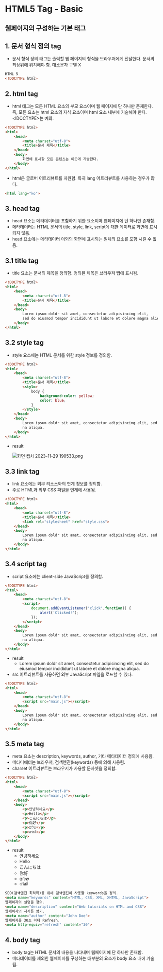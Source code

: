# HTML5 Tag - Basic

## 웹페이지의 구성하는 기본 태그

## 1. 문서 형식 정의 tag

- 문서 형식 정의 태그는 출력할 웹 페이지의 형식을 브라우저에게 전달한다. 문서의 최상위에 위치해야 함. 대소문자 구별 X

```html
HTML 5 
<!DOCTYPE html>
```

## 2. html tag

- html 태그는 모든 HTML 요소의 부모 요소이며 웹 페이지에 단 하나만 존재한다. 즉, 모든 요소는 html 요소의 자식 요소이며 html 요소 내부에 기술해야 한다. <!DOCTYPE>는 예외.

```html
<!DOCTYPE html>
<html>
    <head>
        <meta charset="utf-8">
        <title>문서 제목</title>
    </head>
    <body>
        화면에 표시할 모든 콘텐츠는 이곳에 기술한다.
    </body>
</html>
```

- html은 글로버 어트리뷰트를 지원함. 특히 lang 어트리뷰트를 사용하는 경우가 많다.

```html
<html lang="ko">
```

## 3. head tag

- head 요소는 메타데이터를 포함하기 위한 요소이며 웹페이지에 단 하나만 존재함.
- 메타데이터는 HTML 문서의 title, style, link, script에 대한 데이터로 화면에 표시되지 않음.
- head 요소에는 메타데이터 이외의 화면에 표시되는 일체의 요소를 포함 시킬 수 없음.

## 3.1 title tag

- title 요소는 문서의 제목을 정의함. 정의된 제목은 브라우저 탭에 표시됨.

```html
<!DOCTYPE html>
<html>
    <head>
        <meta charset="utf-8">
        <title>문서 제목</title>
    </head>
    <body>
        Lorem ipsum doldr sit amet, consectetur adipisincing elit, 
        sed do eiusmod tempor incididunt ut labore et dolore magna aliqua.
    </body>
</html>
```

## 3.2 style tag

- style 요소에는 HTML 문서를 위한 style 정보를 정의함.

```html
<!DOCTYPE html>
<html>
    <head>
        <meta charset="utf-8">
        <title>문서 제목</title>
        <style>
            body {
                background-color: yellow;
                color: blue;
            }
        </style>
    </head>
    <body>
        Lorem ipsum doldr sit amet, consectetur adipisincing elit, sed do eiusmod tempor incididunt ut labore et dolore mag
        na aliqua.
    </body>
</html>
```

- result

  ![화면 캡처 2023-11-29 190533.png](https://prod-files-secure.s3.us-west-2.amazonaws.com/510cd684-c9a0-45bd-b45d-b35ad6027628/8e0c97d2-6e93-45ff-84fe-273e5e6d3e1c/%ED%99%94%EB%A9%B4_%EC%BA%A1%EC%B2%98_2023-11-29_190533.png)

## 3.3 link tag

- link 요소에는 외부 리소스와의 연계 정보를 정의함.
- 주로 HTML과 외부 CSS 파일을 연계에 사용됨.

```html
<!DOCTYPE html>
<html>
    <head>
        <meta charset="utf-8">
        <title>문서 제목</title>
        <link rel="stylesheet" href="style.css">
    </head>
    <body>
        Lorem ipsum doldr sit amet, consectetur adipisincing elit, sed do eiusmod tempor incididunt ut labore et dolore mag
        na aliqua.
    </body>
</html>
```

## 3.4 script tag

- script 요소에는 client-side JavaScript를 정의함.

```html
<!DOCTYPE html>
<html>
    <head>
        <meta charset="utf-8">
        <script>
            document.addEventListener('click',function() {
                alert('Clicked!');
            });
        </script>
    </head>
    <body>
        Lorem ipsum doldr sit amet, consectetur adipisincing elit, sed do eiusmod tempor incididunt ut labore et dolore mag
        na aliqua.
    </body>
</html>
```

- result
  - Lorem ipsum doldr sit amet, consectetur adipisincing elit, sed do eiusmod tempor incididunt ut labore et dolore magna aliqua.
- src 어트리뷰트를 사용하면 외부 JavaScript 파일을 로드할 수 있다.

```html
<!DOCTYPE html>
<html>
    <head>
        <meta charset="utf-8">
        <script src="main.js"></script>
    </head>
    <body>
        Lorem ipsum doldr sit amet, consectetur adipisincing elit, sed do eiusmod tempor incididunt ut labore et dolore mag
        na aliqua.
    </body>
</html>
```

## 3.5 meta tag

- meta 요소는 description, keywords, author, 기타 메타데이터 정의에 사용됨.
- 메타디에터는 브라우저, 검색엔진(keywords) 등에 의해 사용됨.
- charset 어트리뷰트는 브라우저가 사용할 문자셋을 정의함.

```html
<!DOCTYPE html>
<html>
    <head>
        <meta charset="utf-8">
        <script src="main.js"></script>
    </head>
    <body>
        <p>안녕하세요</p>
        <p>Hello</p>
        <p>こんにちは</p>
        <p>你好</p>
        <p>שלום</p>
        <p>สวัสดี</p>
    </body>
</html>
```

- result
  - 안녕하세요
  - Hello
  - こんにちは
  - 你好
  - שלום
  - สวัสดี

```html
SEO(검색엔진 최적화)를 위해 검색엔진이 사용할 keywords을 정의.
<meta name="keywords" content="HTML, CSS, XML, XHTML, JavaScript">
웹페이지의 설명을 정의.
<meta name="description" content="Web tutorials on HTML and CSS">
웹페이지의 저자를 명기.
<meta name="author" content="John Doe">
웹페이지를 30초 마다 Refresh.
<meta http-equiv="refresh" content="30">
```

## 4. body tag

- body tag는 HTML 문서의 내용을 나타내며 웹페이지에 단 하나만 존재함.
- 메타데이터를 제외한 웹페이지를 구성하는 대부분의 요소가 body 요소 내에 기술됨.